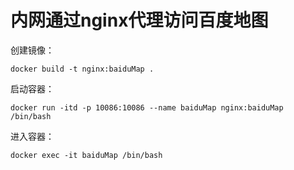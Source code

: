 
# 内网通过nginx代理访问百度地图

创建镜像：
```
docker build -t nginx:baiduMap .
```

启动容器：
```
docker run -itd -p 10086:10086 --name baiduMap nginx:baiduMap /bin/bash
```

进入容器：
```
docker exec -it baiduMap /bin/bash
```